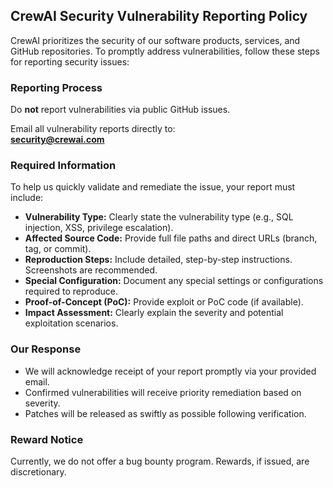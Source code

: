 ## CrewAI Security Vulnerability Reporting Policy

CrewAI prioritizes the security of our software products, services, and GitHub repositories. To promptly address vulnerabilities, follow these steps for reporting security issues:

### Reporting Process
Do **not** report vulnerabilities via public GitHub issues.

Email all vulnerability reports directly to:  
**security@crewai.com**

### Required Information
To help us quickly validate and remediate the issue, your report must include:

- **Vulnerability Type:** Clearly state the vulnerability type (e.g., SQL injection, XSS, privilege escalation).
- **Affected Source Code:** Provide full file paths and direct URLs (branch, tag, or commit).
- **Reproduction Steps:** Include detailed, step-by-step instructions. Screenshots are recommended.
- **Special Configuration:** Document any special settings or configurations required to reproduce.
- **Proof-of-Concept (PoC):** Provide exploit or PoC code (if available).
- **Impact Assessment:** Clearly explain the severity and potential exploitation scenarios.

### Our Response
- We will acknowledge receipt of your report promptly via your provided email.
- Confirmed vulnerabilities will receive priority remediation based on severity.
- Patches will be released as swiftly as possible following verification.

### Reward Notice
Currently, we do not offer a bug bounty program. Rewards, if issued, are discretionary.
